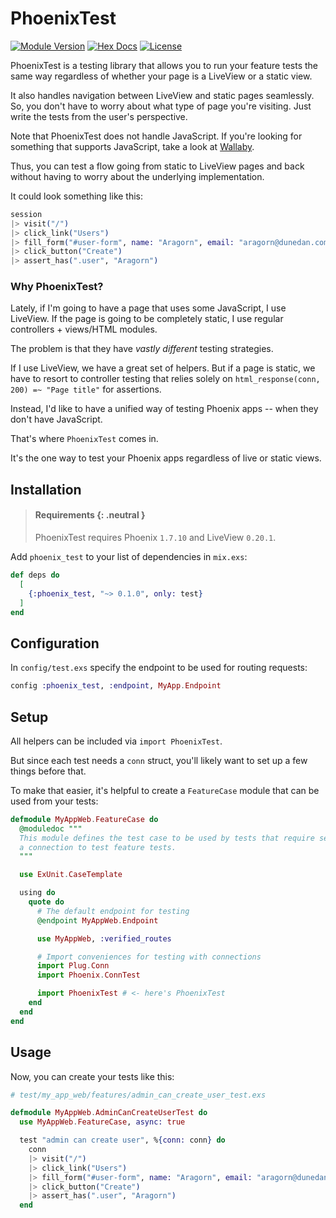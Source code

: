 # PhoenixTest

[![Module Version](https://img.shields.io/hexpm/v/phoenix_test.svg)](https://hex.pm/packages/phoenix_test/)
[![Hex Docs](https://img.shields.io/badge/hex-docs-lightgreen.svg)](https://hexdocs.pm/phoenix_test/)
[![License](https://img.shields.io/hexpm/l/phoenix_test.svg)](https://github.com/germsvel/phoenix_test/blob/main/LICENSE)

PhoenixTest is a testing library that allows you to run your feature tests the
same way regardless of whether your page is a LiveView or a static view.

It also handles navigation between LiveView and static pages seamlessly. So, you
don't have to worry about what type of page you're visiting. Just write the
tests from the user's perspective.

Note that PhoenixTest does not handle JavaScript. If you're looking for
something that supports JavaScript, take a look at
[Wallaby](https://hexdocs.pm/wallaby/readme.html).

Thus, you can test a flow going from static to LiveView pages and back without
having to worry about the underlying implementation.

It could look something like this:

```elixir
session
|> visit("/")
|> click_link("Users")
|> fill_form("#user-form", name: "Aragorn", email: "aragorn@dunedan.com")
|> click_button("Create")
|> assert_has(".user", "Aragorn")
```

### Why PhoenixTest?

Lately, if I'm going to have a page that uses some JavaScript, I use LiveView.
If the page is going to be completely static, I use regular controllers +
views/HTML modules.

The problem is that they have _vastly different_ testing strategies.

If I use LiveView, we have a great set of helpers. But if a page is static, we
have to resort to controller testing that relies solely on `html_response(conn,
200) =~ "Page title"` for assertions.

Instead, I'd like to have a unified way of testing Phoenix apps -- when they
don't have JavaScript.

That's where `PhoenixTest` comes in.

It's the one way to test your Phoenix apps regardless of live or static views.

## Installation

> #### Requirements {: .neutral }
>
> PhoenixTest requires Phoenix `1.7.10` and LiveView `0.20.1`.

Add `phoenix_test` to your list of dependencies in `mix.exs`:

```elixir
def deps do
  [
    {:phoenix_test, "~> 0.1.0", only: test}
  ]
end
```

## Configuration

In `config/test.exs` specify the endpoint to be used for routing requests:

```elixir
config :phoenix_test, :endpoint, MyApp.Endpoint
```

## Setup

All helpers can be included via `import PhoenixTest`.

But since each test needs a `conn` struct, you'll likely want to set up a few
things before that.

To make that easier, it's helpful to create a `FeatureCase` module that can be
used from your tests:

```elixir
defmodule MyAppWeb.FeatureCase do
  @moduledoc """
  This module defines the test case to be used by tests that require setting up
  a connection to test feature tests.
  """

  use ExUnit.CaseTemplate

  using do
    quote do
      # The default endpoint for testing
      @endpoint MyAppWeb.Endpoint

      use MyAppWeb, :verified_routes

      # Import conveniences for testing with connections
      import Plug.Conn
      import Phoenix.ConnTest

      import PhoenixTest # <- here's PhoenixTest
    end
  end
end
```

## Usage

Now, you can create your tests like this:

```elixir
# test/my_app_web/features/admin_can_create_user_test.exs

defmodule MyAppWeb.AdminCanCreateUserTest do
  use MyAppWeb.FeatureCase, async: true

  test "admin can create user", %{conn: conn} do
    conn
    |> visit("/")
    |> click_link("Users")
    |> fill_form("#user-form", name: "Aragorn", email: "aragorn@dunedan.com")
    |> click_button("Create")
    |> assert_has(".user", "Aragorn")
  end
```
